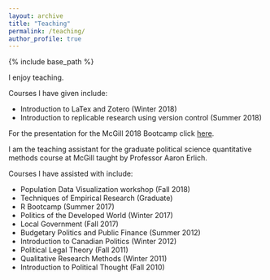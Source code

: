 ```yaml
---
layout: archive
title: "Teaching"
permalink: /teaching/
author_profile: true
---
```


{% include base_path %}

I enjoy teaching. 

Courses I have given include:

* Introduction to LaTex and Zotero (Winter 2018)
* Introduction to replicable research using version control (Summer 2018) 

For the presentation for the McGill 2018 Bootcamp click <a href="https://aengusb.github.io/github_bootcamp/#">here</a>.

I am the teaching assistant for the graduate political science quantitative methods course at McGill taught by Professor Aaron Erlich.

Courses I have assisted with include: 

* Population Data Visualization workshop (Fall 2018)
* Techniques of Empirical Research (Graduate)
* R Bootcamp (Summer 2017)
* Politics of the Developed World (Winter 2017)
* Local Government (Fall 2017)
* Budgetary Politics and Public Finance (Summer 2012)
* Introduction to Canadian Politics (Winter 2012)
* Political Legal Theory (Fall 2011)
* Qualitative Research Methods (Winter 2011)
* Introduction to Political Thought (Fall 2010)